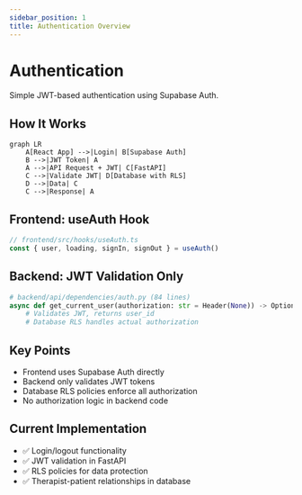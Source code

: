 ```yaml
---
sidebar_position: 1
title: Authentication Overview
---
```


# Authentication

Simple JWT-based authentication using Supabase Auth.

## How It Works

```mermaid
graph LR
    A[React App] -->|Login| B[Supabase Auth]
    B -->|JWT Token| A
    A -->|API Request + JWT| C[FastAPI]
    C -->|Validate JWT| D[Database with RLS]
    D -->|Data| C
    C -->|Response| A
```

## Frontend: useAuth Hook

```typescript
// frontend/src/hooks/useAuth.ts
const { user, loading, signIn, signOut } = useAuth()
```

## Backend: JWT Validation Only

```python
# backend/api/dependencies/auth.py (84 lines)
async def get_current_user(authorization: str = Header(None)) -> Optional[str]:
    # Validates JWT, returns user_id
    # Database RLS handles actual authorization
```

## Key Points

- Frontend uses Supabase Auth directly
- Backend only validates JWT tokens
- Database RLS policies enforce all authorization
- No authorization logic in backend code

## Current Implementation

- ✅ Login/logout functionality
- ✅ JWT validation in FastAPI
- ✅ RLS policies for data protection
- ✅ Therapist-patient relationships in database